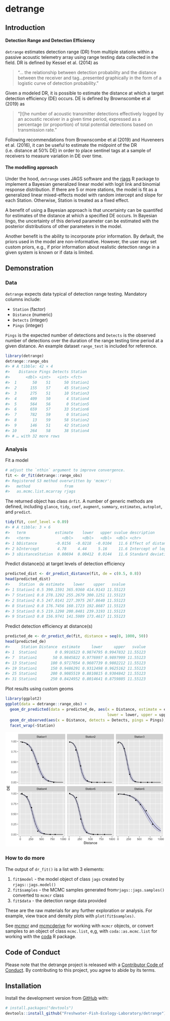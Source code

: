 
<!-- README.md is generated from README.Rmd. Please edit that file -->

# detrange

## Introduction

#### Detection Range and Detection Efficiency

`detrange` estimates detection range (DR) from multiple stations within
a passive acoustic telemetry array using range testing data collected in
the field. DR is defined by Kessel et al. (2014) as

> “… the relationship between detection probability and the distance
> between the receiver and tag…presented graphically in the form of a
> logistic curve of detection probability.”

Given a modeled DR, it is possible to estimate the distance at which a
target detection efficiency (DE) occurs. DE is defined by Brownscombe et
al (2019) as

> “\[t\]he number of acoustic transmitter detections effectively logged
> by an acoustic receiver in a given time period, expressed as a
> percentage (or proportion) of total potential detections based on
> transmission rate.”

Following recommendations from Brownscombe et al (2019) and Huveneers et
al. (2016), it can be useful to estimate the midpoint of the DR
(i.e. distance at 50% DE) in order to place sentinel tags at a sample of
receivers to measure variation in DE over time.

#### The modelling approach

Under the hood, `detrange` uses JAGS software and the
[rjags](https://cran.r-project.org/web/packages/rjags/rjags.pdf) R
package to implement a Bayesian generalized linear model with logit link
and binomial response distribution. If there are 5 or more stations, the
model is fit as a generalized linear mixed-effects model with random
intercept and slope for each Station. Otherwise, Station is treated as a
fixed effect.

A benefit of using a Bayesian approach is that uncertainty can be
quantifed for estimates of the distance at which a specified DE occurs.
In Bayesian lingo, the uncertainty of this derived parameter can be
estimated with the posterior distributions of other parameters in the
model.

Another benefit is the ability to incorporate prior information. By
default, the priors used in the model are non-informative. However, the
user may set custom priors, e.g., if prior information about realistic
detection range in a given system is known or if data is limited.

## Demonstration

### Data

`detrange` expects data typical of detection range testing. Mandatory
columns include:

-   `Station` (factor)  
-   `Distance` (numeric)  
-   `Detects` (integer)  
-   `Pings` (integer)

`Pings` is the expected number of detections and `Detects` is the
observed number of detections over the duration of the range testing
time period at a given distance. An example dataset `range_test` is
included for reference.

``` r
library(detrange)
detrange::range_obs
#> # A tibble: 42 × 4
#>    Distance Pings Detects Station 
#>       <dbl> <int>   <int> <fct>   
#>  1       50    51      50 Station1
#>  2      155    57      45 Station2
#>  3      275    51      10 Station3
#>  4      409    50       4 Station4
#>  5      564    56       0 Station5
#>  6      659    57      33 Station6
#>  7      782    59       0 Station1
#>  8       13    59      58 Station2
#>  9      146    51      42 Station3
#> 10      264    58      38 Station4
#> # … with 32 more rows
```

### Analysis

Fit a model

``` r
# adjust the `nthin` argument to improve convergence.
fit <- dr_fit(detrange::range_obs)
#> Registered S3 method overwritten by 'mcmcr':
#>   method               from 
#>   as.mcmc.list.mcarray rjags
```

The returned object has class `drfit`. A number of generic methods are
defined, including `glance`, `tidy`, `coef`, `augment`, `summary`,
`estimates`, `autoplot`, and `predict`.

``` r
tidy(fit, conf_level = 0.89)
#> # A tibble: 3 × 6
#>   term             estimate    lower   upper svalue description                 
#>   <term>              <dbl>    <dbl>   <dbl>  <dbl> <chr>                       
#> 1 bDistance        -0.0156  -0.0218  -0.0104   11.6 Effect of distance on logit…
#> 2 bIntercept        4.78     4.44     5.16     11.6 Intercept of logit(`eDetect…
#> 3 sDistanceStation  0.00694  0.00412  0.0144   11.6 Standard deviation of `bDis…
```

Predict distance(s) at target levels of detection efficiency

``` r
predicted_dist <- dr_predict_distance(fit, de = c(0.5, 0.8))
head(predicted_dist)
#>    Station  de estimate    lower    upper   svalue
#> 1 Station1 0.5 390.1591 365.9360 414.9143 11.55123
#> 7 Station1 0.8 278.1292 255.2679 300.1251 11.55123
#> 2 Station2 0.5 247.0141 227.3975 267.8640 11.55123
#> 8 Station2 0.8 176.7456 160.1723 192.8687 11.55123
#> 3 Station3 0.5 219.1298 200.8481 239.3193 11.55123
#> 9 Station3 0.8 156.9741 141.5989 173.4617 11.55123
```

Predict detection efficiency at distance(s)

``` r
predicted_de <- dr_predict_de(fit, distance = seq(0, 1000, 50)) 
head(predicted_de)
#>     Station Distance  estimate     lower     upper   svalue
#> 1  Station1        0 0.9916523 0.9874795 0.9947832 11.55123
#> 7  Station1       50 0.9845822 0.9776997 0.9897999 11.55123
#> 13 Station1      100 0.9717054 0.9607739 0.9802212 11.55123
#> 19 Station1      150 0.9486291 0.9312498 0.9625162 11.55123
#> 25 Station1      200 0.9085519 0.8810815 0.9304842 11.55123
#> 31 Station1      250 0.8424952 0.8014641 0.8759805 11.55123
```

Plot results using custom geoms

``` r
library(ggplot2)
ggplot(data = detrange::range_obs) +
  geom_dr_predicted(data = predicted_de, aes(x = Distance, estimate = estimate, 
                                             lower = lower, upper = upper)) + 
  geom_dr_observed(aes(x = Distance, detects = Detects, pings = Pings), size = 1) + 
  facet_wrap(~Station)
```

![](man/figures/README-unnamed-chunk-6-1.png)<!-- -->

### How to do more

The output of `dr_fit()` is a list with 3 elements:  
1. `fit$model` - the model object of class `jags` created by
`rjags::jags.model()`  
1. `fit$samples` - the MCMC samples generated
from`rjags::jags.samples()` converted to `mcmcr` class  
1. `fit$data` - the detection range data provided

These are the raw materials for any further exploration or analysis. For
example, view trace and density plots with `plot(fit$samples)`.

See [mcmcr](https://github.com/poissonconsulting/mcmcr) and
[mcmcderive](https://github.com/poissonconsulting/mcmcderive) for
working with `mcmcr` objects, or convert samples to an object of class
`mcmc.list`, e,g, with `coda::as.mcmc.list` for working with the
[coda](https://github.com/cran/coda) R package.

## Code of Conduct

Please note that the detrange project is released with a [Contributor
Code of
Conduct](https://contributor-covenant.org/version/2/0/CODE_OF_CONDUCT.html).
By contributing to this project, you agree to abide by its terms.

## Installation

Install the development version from [GitHub](https://github.com/) with:

``` r
# install.packages("devtools")
devtools::install_github("Freshwater-Fish-Ecology-Laboratory/detrange")
```
